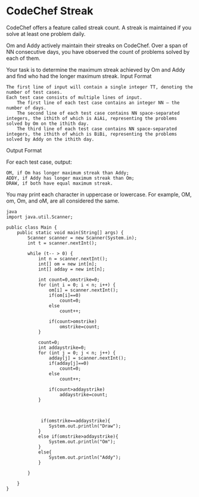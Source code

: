 # CodeChef Streak

CodeChef offers a feature called streak count. A streak is maintained if you solve at least one problem daily.

Om and Addy actively maintain their streaks on CodeChef. Over a span of NN consecutive days, you have observed the count of problems solved by each of them.

Your task is to determine the maximum streak achieved by Om and Addy and find who had the longer maximum streak.
Input Format

    The first line of input will contain a single integer TT, denoting the number of test cases.
    Each test case consists of multiple lines of input.
        The first line of each test case contains an integer NN — the number of days.
        The second line of each test case contains NN space-separated integers, the ithith of which is AiAi​, representing the problems solved by Om on the ithith day.
        The third line of each test case contains NN space-separated integers, the ithith of which is BiBi​, representing the problems solved by Addy on the ithith day.

Output Format

For each test case, output:

    OM, if Om has longer maximum streak than Addy;
    ADDY, if Addy has longer maximum streak than Om;
    DRAW, if both have equal maximum streak.

You may print each character in uppercase or lowercase. For example, OM, om, Om, and oM, are all considered the same.
```
java
import java.util.Scanner;

public class Main {
    public static void main(String[] args) {
        Scanner scanner = new Scanner(System.in);
        int t = scanner.nextInt();

        while (t-- > 0) {
            int n = scanner.nextInt();
            int[] om = new int[n];
            int[] adday = new int[n];
            
            int count=0,omstrike=0;
            for (int i = 0; i < n; i++) {
                om[i] = scanner.nextInt();
                if(om[i]==0)
                    count=0;
                else
                    count++;
                    
                if(count>omstrike)
                    omstrike=count;
            }

            count=0;
            int addaystrike=0;
            for (int j = 0; j < n; j++) {
                adday[j] = scanner.nextInt();
                if(adday[j]==0)
                    count=0;
                else
                    count++;
                    
                if(count>addaystrike)
                    addaystrike=count;
            }
            
          
        
             if(omstrike==addaystrike){
                System.out.println("Draw");
            }
            else if(omstrike>addaystrike){
                System.out.println("Om");
            }
            else{
                System.out.println("Addy");
            }
        
        }
        
    }
}
```
